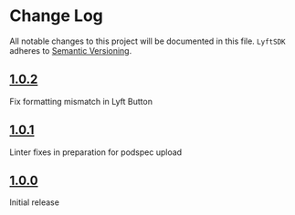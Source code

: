 # Change Log
All notable changes to this project will be documented in this file.
`LyftSDK` adheres to [Semantic Versioning](http://semver.org/).

## [1.0.2](https://github.com/lyft/Lyft-iOS-sdk/releases/tag/1.0.2)

Fix formatting mismatch in Lyft Button

## [1.0.1](https://github.com/lyft/Lyft-iOS-sdk/releases/tag/1.0.1)

Linter fixes in preparation for podspec upload

## [1.0.0](https://github.com/lyft/Lyft-iOS-sdk/releases/tag/1.0.0)

Initial release
